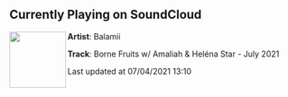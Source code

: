 ## Currently Playing on SoundCloud

[<img align="left" width="100" src="https://i1.sndcdn.com/artworks-xZkuHNIDTp0eAy5n-Vewang-t500x500.jpg">](https://soundcloud.com/balamii/borne-fruits-w-amaliah-helena-star-july-2021)

**Artist**: Balamii 

**Track**: Borne Fruits w/ Amaliah & Heléna Star - July 2021

Last updated at 07/04/2021 13:10
